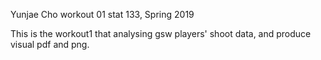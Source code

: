 Yunjae Cho 
workout 01 stat 133, Spring 2019

This is the workout1 that analysing gsw players' shoot data, and produce visual pdf and png.
